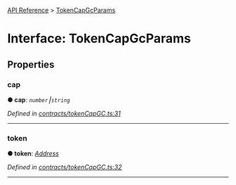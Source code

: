 [API Reference](../README.md) > [TokenCapGcParams](../interfaces/TokenCapGcParams.md)



# Interface: TokenCapGcParams


## Properties
<a id="cap"></a>

###  cap

**●  cap**:  *`number`⎮`string`* 

*Defined in [contracts/tokenCapGC.ts:31](https://github.com/daostack/arc.js/blob/61e5f90/lib/contracts/tokenCapGC.ts#L31)*





___

<a id="token"></a>

###  token

**●  token**:  *[Address](../#Address)* 

*Defined in [contracts/tokenCapGC.ts:32](https://github.com/daostack/arc.js/blob/61e5f90/lib/contracts/tokenCapGC.ts#L32)*





___


